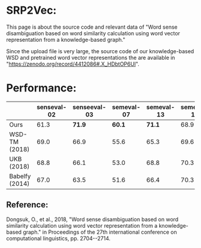 # SRP2Vec:


This page is about the source code and relevant data of "Word sense disambiguation based on word similarity calculation using word vector representation from a knowledge-based graph." 

Since the upload file is very large, the source code of our knowledge-based WSD and pretrained word vector representations the are available in "https://zenodo.org/record/4412086#.X_HDbtOP6Ul".

# Performance:
|                | senseval-02 | senseeval-03 | semeval-07 | semeval-13 | semeval-15 |
|----------------|-------------|--------------|------------|------------|------------|
| Ours           | 61.3        | **71.9**     | **60.1**   | **71.1**   | 68.9       |
| WSD-TM (2018)  | 69.0        | 66.9         | 55.6       | 65.3       | 69.6       |
| UKB (2018)     | 68.8        | 66.1         | 53.0       | 68.8       | 70.3       |
| Babelfy (2014) | 67.0        | 63.5         | 51.6       | 66.4       | 70.3       |

## Reference:

Dongsuk, O., et al., 2018, "Word sense disambiguation based on word similarity calculation using word vector representation from a knowledge-based graph." in Proceedings of the 27th international conference on computational linguistics, pp. 2704--2714.
